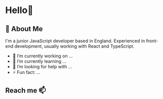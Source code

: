 # Hello👋
## 💬 About Me
I'm a junior JavaScript developer based in England. Experienced in front-end development, usually working with React and TypeScript.

- 🔭 I’m currently working on ...
- 🌱 I’m currently learning ...
- 🤔 I’m looking for help with ...
- ⚡ Fun fact: ...

## Reach me 📫

